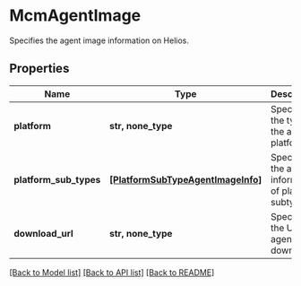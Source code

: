 # McmAgentImage

Specifies the agent image information on Helios.

## Properties
Name | Type | Description | Notes
------------ | ------------- | ------------- | -------------
**platform** | **str, none_type** | Specifies the type of the agent platform. | [optional] 
**platform_sub_types** | [**[PlatformSubTypeAgentImageInfo]**](PlatformSubTypeAgentImageInfo.md) | Specifies the agent information of platform subtypes. | [optional] 
**download_url** | **str, none_type** | Specifies the URL for agent downlaod. | [optional] 

[[Back to Model list]](../README.md#documentation-for-models) [[Back to API list]](../README.md#documentation-for-api-endpoints) [[Back to README]](../README.md)


